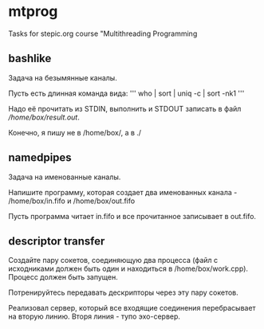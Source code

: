 mtprog
======

Tasks for stepic.org course "Multithreading Programming

## bashlike
Задача на безымянные каналы.

Пусть есть длинная команда вида:
'''
who | sort | uniq -c | sort -nk1
'''

Надо её прочитать из STDIN, выполнить и STDOUT записать в файл */home/box/result.out*.

Конечно, я пишу не в /home/box/, а в ./

## namedpipes

Задача на именованные каналы.

Напишите программу, которая создает два именованных канала - /home/box/in.fifo и /home/box/out.fifo

Пусть программа читает in.fifo и все прочитанное записывает в out.fifo.


## descriptor transfer

Создайте пару сокетов, соединяющую два процесса (файл с исходниками должен быть один и находиться в /home/box/work.cpp). Процесс должен быть запущен.

Потренируйтесь передавать дескрипторы через эту пару сокетов.

Реализовал сервер, который все входящие соединения перебрасывает на вторую линию.
Вторя линия - тупо эхо-сервер.



